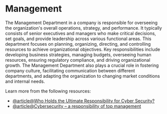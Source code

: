 # Management

The Management Department in a company is responsible for overseeing the organization's overall operations, strategy, and performance. It typically consists of senior executives and managers who make critical decisions, set goals, and provide leadership across various functional areas. This department focuses on planning, organizing, directing, and controlling resources to achieve organizational objectives. Key responsibilities include developing business strategies, managing budgets, overseeing human resources, ensuring regulatory compliance, and driving organizational growth. The Management Department also plays a crucial role in fostering company culture, facilitating communication between different departments, and adapting the organization to changing market conditions and internal needs.

Learn more from the following resources:

- [@article@Who Holds the Ultimate Responsibility for Cyber Security?](https://resolutionit.com/news/who-holds-the-ultimate-responsibility-for-cyber-security/)
- [@article@Cybersecurity – a responsibility of top management](https://www.valmet.com/insights/articles/experts-voice/cybersecurity--a-responsibility-of-top-management/)